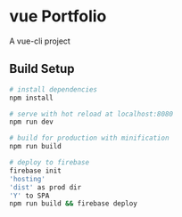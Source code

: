 # vue Portfolio
A vue-cli project

## Build Setup

``` bash
# install dependencies
npm install

# serve with hot reload at localhost:8080
npm run dev

# build for production with minification
npm run build

# deploy to firebase
firebase init
'hosting'
'dist' as prod dir
'Y' to SPA
npm run build && firebase deploy
```
